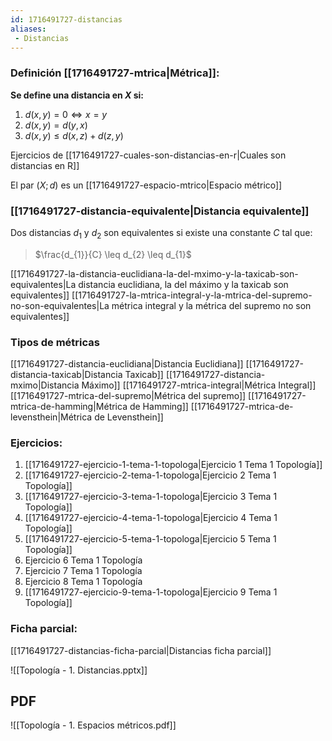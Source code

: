 ```yaml
---
id: 1716491727-distancias
aliases:
 - Distancias
---
```


### Definición [[1716491727-mtrica|Métrica]]:

**Se define una distancia en $X$ si:**
1. $d(x,y) = 0 \Longleftrightarrow x=y$
2. $d(x,y) = d(y,x)$
3. $d(x,y) \leq d(x,z) + d(z,y)$

Ejercicios de [[1716491727-cuales-son-distancias-en-r|Cuales son distancias en R]]

El par $(X; d)$ es un [[1716491727-espacio-mtrico|Espacio métrico]]

### [[1716491727-distancia-equivalente|Distancia equivalente]]

Dos distancias $d_{1}$ y $d_{2}$ son equivalentes si existe una constante $C$ tal que:

>$\frac{d_{1}}{C} \leq d_{2} \leq d_{1}$

[[1716491727-la-distancia-euclidiana-la-del-mximo-y-la-taxicab-son-equivalentes|La distancia euclidiana, la del máximo y la taxicab son equivalentes]]
[[1716491727-la-mtrica-integral-y-la-mtrica-del-supremo-no-son-equivalentes|La métrica integral y la métrica del supremo no son equivalentes]]

### Tipos de métricas

[[1716491727-distancia-euclidiana|Distancia Euclidiana]]
[[1716491727-distancia-taxicab|Distancia Taxicab]]
[[1716491727-distancia-mximo|Distancia Máximo]]
[[1716491727-mtrica-integral|Métrica Integral]]
[[1716491727-mtrica-del-supremo|Métrica del supremo]]
[[1716491727-mtrica-de-hamming|Métrica de Hamming]]
[[1716491727-mtrica-de-levensthein|Métrica de Levensthein]]
### Ejercicios:

1. [[1716491727-ejercicio-1-tema-1-topologa|Ejercicio 1 Tema 1 Topología]]
2. [[1716491727-ejercicio-2-tema-1-topologa|Ejercicio 2 Tema 1 Topología]]
3. [[1716491727-ejercicio-3-tema-1-topologa|Ejercicio 3 Tema 1 Topología]]
4. [[1716491727-ejercicio-4-tema-1-topologa|Ejercicio 4 Tema 1 Topología]]
5. [[1716491727-ejercicio-5-tema-1-topologa|Ejercicio 5 Tema 1 Topología]]
6. Ejercicio 6 Tema 1 Topología
7. Ejercicio 7 Tema 1 Topología
8. Ejercicio 8 Tema 1 Topología
9. [[1716491727-ejercicio-9-tema-1-topologa|Ejercicio 9 Tema 1 Topología]]

### Ficha parcial:

[[1716491727-distancias-ficha-parcial|Distancias ficha parcial]]

![[Topología - 1. Distancias.pptx]]

## PDF

![[Topología - 1. Espacios métricos.pdf]]